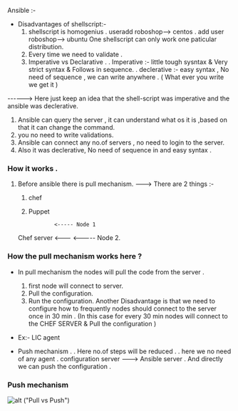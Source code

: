 Ansible :- 

*   Disadvantages of shellscript:- 
    1) shellscript is homogenius 
        . useradd roboshop--> centos
        . add user roboshop--> ubuntu
    One shellscript can only work one paticular distribution.
    2) Every time we need to validate .
    3) Imperative vs Declarative .
        . Imperative :- little tough sysntax & Very strict syntax & Follows in sequence.
        . declerative :- easy syntax , No need of sequence , we can write anywhere .
                            ( What ever you write we get it )
    
------> Here just keep an idea that the shell-script was imperative and the ansible was declerative.

1) Ansible can query the server , it can understand what os it is ,based on that it can change the command.
2) you no need to write validations.
3) Ansible can connect any no.of servers , no need to login to the server.
4) Also it was declerative, No need of sequence in and easy syntax .

### How it works .
1) Before ansible there is pull mechanism.
---> There are 2 things :- 
    1) chef 
    2) Puppet


                   <----- Node 1 
    Chef server <---
                   <----- Node 2.

### How the pull mechanism works here ?
* In pull mechanism the nodes will pull the code from the server .
    1) first node will connect to server.
    2) Pull the configuration.
    3) Run the configuration.
Another Disadvantage is that we need to configure how to frequently nodes should connect to the server
once in 30 min .
(In this case for every 30 min nodes will connect to the CHEF SERVER & Pull the configuration )
*  Ex:- LIC agent

* Push mechanism .
    . Here no.of steps will be reduced .
    . here we no need of any agent .
    configuration server ---> Ansible server 
. And directly we can push the configuration .

### Push mechanism
    
![alt](/images/pullvspush.png) ("Pull vs Push") 








